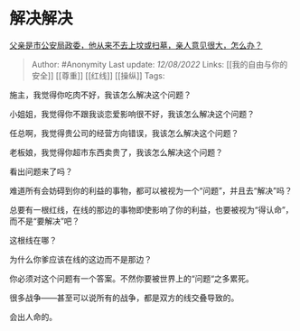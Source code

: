 # 解决解决
[父亲是市公安局政委，他从来不去上坟或扫墓，亲人意见很大，怎么办？](https://www.zhihu.com/question/52957812/answer/2618218226)

> Author: #Anonymity 
> Last update: *12/08/2022* 
> Links: [[我的自由与你的安全]] [[尊重]] [[红线]] [[操纵]]
> Tags: 

施主，我觉得你吃肉不好，我该怎么解决这个问题？

小姐姐，我觉得你不跟我谈恋爱影响很不好，我该怎么解决这个问题？

任总啊，我觉得贵公司的经营方向错误，我该怎么解决这个问题？

老板娘，我觉得你超市东西卖贵了，我该怎么解决这个问题？

看出问题来了吗？

难道所有会妨碍到你的利益的事物，都可以被视为一个“问题”，并且去“解决”吗？

总要有一根红线，在线的那边的事物即使影响了你的利益，也要被视为“得认命”，而不是“要解决”吧？

这根线在哪？

为什么你爹应该在线的这边而不是那边？

你必须对这个问题有一个答案。不然你要被世界上的“问题“之多累死。

很多战争——甚至可以说所有的战争，都是双方的线交叠导致的。

会出人命的。

